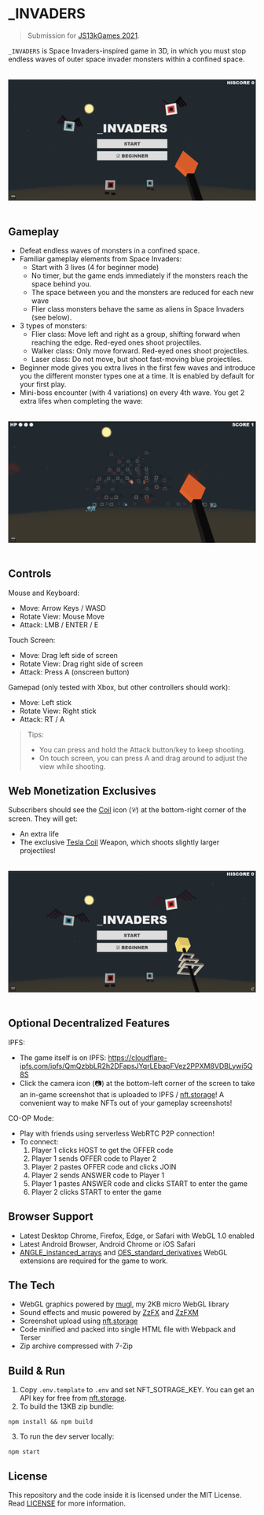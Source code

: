 # _INVADERS

> Submission for [JS13kGames 2021](http://js13kgames.com/).

`_INVADERS` is Space Invaders-inspired game in 3D, in which you must stop endless waves of outer space invader monsters within a confined space.

![Start Screen](screenshots/start.png)

## Gameplay
- Defeat endless waves of monsters in a confined space.
- Familiar gameplay elements from Space Invaders:
  - Start with 3 lives (4 for beginner mode)
  - No timer, but the game ends immediately if the monsters reach the space behind you.
  - The space between you and the monsters are reduced for each new wave
  - Flier class monsters behave the same as aliens in Space Invaders (see below).
- 3 types of monsters:
  - Flier class: Move left and right as a group, shifting forward when reaching the edge. Red-eyed ones shoot projectiles.
  - Walker class: Only move forward. Red-eyed ones shoot projectiles.
  - Laser class: Do not move, but shoot fast-moving blue projectiles.
- Beginner mode gives you extra lives in the first few waves and introduce you the different monster types one at a time. It is enabled by default for your first play.
- Mini-boss encounter (with 4 variations) on every 4th wave. You get 2 extra lifes when completing the wave:

![Boss Fight](screenshots/boss.png)

## Controls
Mouse and Keyboard:
- Move: Arrow Keys / WASD
- Rotate View: Mouse Move
- Attack: LMB / ENTER / E

Touch Screen:
- Move: Drag left side of screen
- Rotate View: Drag right side of screen
- Attack: Press A (onscreen button)

Gamepad (only tested with Xbox, but other controllers should work):
- Move: Left stick
- Rotate View: Right stick
- Attack: RT / A

> Tips:
> - You can press and hold the Attack button/key to keep shooting.
> - On touch screen, you can press A and drag around to adjust the view while shooting.

## Web Monetization Exclusives
Subscribers should see the [Coil](https://coil.com/) icon (𝒞) at the bottom-right corner of the screen. They will get:
- An extra life
- The exclusive [Tesla Coil](https://cnc.fandom.com/wiki/Tesla_coil_(Red_Alert_1)) Weapon, which shoots slightly larger projectiles!

![Coil Weapon](screenshots/coil.png)

## Optional Decentralized Features
IPFS:
- The game itself is on IPFS: https://cloudflare-ipfs.com/ipfs/QmQzbbLR2h2DFapsJYqrLEbapFVez2PPXM8VDBLywi5Q8S
- Click the camera icon (📷) at the bottom-left corner of the screen to take an in-game screenshot that is uploaded to IPFS / [nft.storage](https://nft.storage/)! A convenient way to make NFTs out of your gameplay screenshots!

CO-OP Mode:
- Play with friends using serverless WebRTC P2P connection!
- To connect:
  1. Player 1 clicks HOST to get the OFFER code
  1. Player 1 sends OFFER code to Player 2
  1. Player 2 pastes OFFER code and clicks JOIN
  1. Player 2 sends ANSWER code to Player 1
  1. Player 1 pastes ANSWER code and clicks START to enter the game
  1. Player 2 clicks START to enter the game


## Browser Support
- Latest Desktop Chrome, Firefox, Edge, or Safari with WebGL 1.0 enabled
- Latest Android Browser, Android Chrome or iOS Safari
- [ANGLE_instanced_arrays](https://developer.mozilla.org/en-US/docs/Web/API/ANGLE_instanced_arrays) and [OES_standard_derivatives](https://developer.mozilla.org/en-US/docs/Web/API/OES_standard_derivatives) WebGL extensions are required for the game to work.

## The Tech
- WebGL graphics powered by [mugl](https://github.com/andykswong/mugl), my 2KB micro WebGL library
- Sound effects and music powered by [ZzFX](https://github.com/KilledByAPixel/ZzFX) and [ZzFXM](https://keithclark.github.io/ZzFXM/)
- Screenshot upload using [nft.storage](https://nft.storage/)
- Code minified and packed into single HTML file with Webpack and Terser
- Zip archive compressed with 7-Zip

## Build & Run
1. Copy `.env.template` to `.env` and set NFT_SOTRAGE_KEY. You can get an API key for free from [nft.storage](https://nft.storage/).
2. To build the 13KB zip bundle:
```
npm install && npm build
```
3. To run the dev server locally:
```
npm start
```

## License
This repository and the code inside it is licensed under the MIT License. Read [LICENSE](./LICENSE) for more information.
